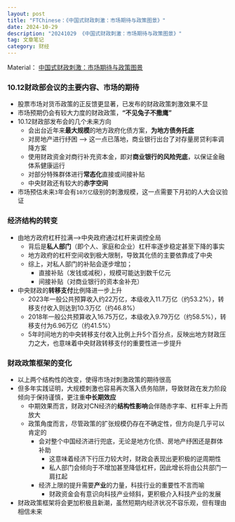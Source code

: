 ```yaml
---
layout: post
title: "FTChinese：《中国式财政刺激：市场期待与政策图景》"
date: 2024-10-29
description: "20241029 《中国式财政刺激：市场期待与政策图景》"
tag: 文章笔记
category: 财经
---
```


Material： [中国式财政刺激：市场期待与政策图景](http://www.ftchinese.com/story/001104571?archive)


### 10.12财政部会议的主要内容、市场的期待
+ 股票市场对货币政策的正反馈更显著，已发布的财政政策刺激效果不显
+ 市场预期仍会有较大力度的财政政策，**“不见兔子不撒鹰”**
+ 10.12财政部发布会的几个未来方向
	- 会出台近年来**最大规模**的地方政府化债方案，**为地方债务托底**
	- 对房地产进行纾困 --> 这一点已落地，商业银行出台了对存量房贷利率调降方案
	- 使用财政资金对商行补充资本金，即对**商业银行的风险兜底**，以保证金融体系健康运行
	- 对部分特殊群体进行**常态化**直接或间接补贴
	- 中央财政还有较大的**赤字空间**
+ 市场预估未来`3`年会有`10万亿`级别的刺激规模，这一点需要下月初的人大会议验证


### 经济结构的转变
+ 由地方政府杠杆拉满-->中央政府通过杠杆来调控全局
	- 背后是**私人部门**（即个人、家庭和企业）杠杆率逐步稳定甚至下降的事实
	- 地方政府的杠杆空间收到极大限制，导致其化债的主要依靠成了中央
	- 综上，对私人部门的补贴会逐步增加；
		* 直接补贴（发钱或减税），规模可能达到数千亿元
		* 间接补贴（对商业银行的资本金补充）
+ 中央财政的**转移支付**比例降进一步上升
	- 2023年一般公共预算收入约22万亿，本级收入11.7万亿（约53.2%），转移支付收入则达到10.3万亿（约46.8%）
	- 2018年一般公共预算收入16.75万亿，本级收入9.79万亿（约58.5%），转移支付为6.96万亿（约41.5%）
	- 5年时间地方的中央转移支付收入比例上升5个百分点，反映出地方财政压力之大，也意味着中央财政转移支付的重要性进一步提升


### 财政政策框架的变化
+ 以上两个结构性的改变，使得市场对刺激政策的期待很高
+ 但多年实践证明，大规模刺激也容易再次落入债务陷阱，导致财政在发力阶段倾向于保持谨慎，更注重**中长期效应**
	- 中期效果而言，财政对CN经济的**结构性影响**会伴随赤字率、杠杆率上升而放大
	- 政策角度而言，尽管政策的扩张规模仍存在不确定性，但方向是几乎可以肯定的
		* 会对整个中国经济进行兜底，无论是地方化债、房地产纾困还是群体补助
			* 这意味着经济下行压力较大时，财政会表现出更积极的逆周期性
			* 私人部门会倾向于不增加甚至降低杠杆，因此增长将由公共部门一肩扛起
		* 经济上限的提升需要**产业**的力量，科技行业的重要性不言而喻
			* 财政资金会有意识向科技产业倾斜，更积极介入科技产业的发展
+ 财政政策框架将会更加积极且新潮，虽然短期内经济状况不容乐观，但有理由相信未来